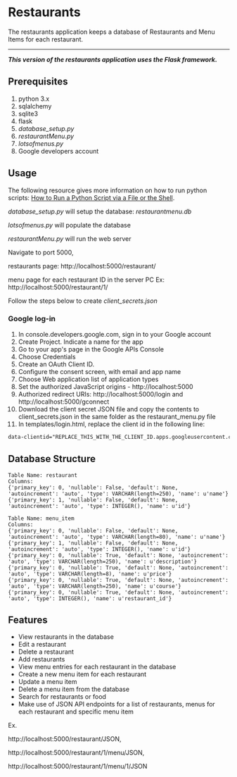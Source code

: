 # Restaurants

The restaurants application keeps a database of Restaurants and Menu Items for each restaurant.

---

_**This version of the restaurants application uses the Flask framework.**_

## Prerequisites

1. python 3.x
2. sqlalchemy
3. sqlite3
4. flask
5. _database_setup.py_
6. _restaurantMenu.py_
7. _lotsofmenus.py_ 
8. Google developers account

## Usage

The following resource gives more information on how to run python scripts: 
[How to Run a Python Script via a File or the Shell](https://www.pythoncentral.io/execute-python-script-file-shell/).

_database_setup.py_ will setup the database: _restaurantmenu.db_

_lotsofmenus.py_ will populate the database

_restaurantMenu.py_ will run the web server 

Navigate to port 5000, 

restaurants page: http://localhost:5000/restaurant/

menu page for each restaurant ID in the server PC
Ex: http://localhost:5000/restaurant/1/

Follow the steps below to create _client_secrets.json_

### Google log-in

1. In console.developers.google.com, sign in to your Google account
2. Create Project. Indicate a name for the app
3. Go to your app's page in the Google APIs Console
4. Choose Credentials
5. Create an OAuth Client ID.
6. Configure the consent screen, with email and app name
7. Choose Web application list of application types
8. Set the authorized JavaScript origins - http://localhost:5000
9. Authorized redirect URIs: http://localhost:5000/login and http://localhost:5000/gconnect
10. Download the client secret JSON file and copy the contents to client_secrets.json in the same folder as the restaurant_menu.py file
11. In templates/login.html, replace the client id in the following line:
```html
data-clientid="REPLACE_THIS_WITH_THE_CLIENT_ID.apps.googleusercontent.com"
```

## Database Structure

```
Table Name: restaurant
Columns:
{'primary_key': 0, 'nullable': False, 'default': None, 'autoincrement': 'auto', 'type': VARCHAR(length=250), 'name': u'name'}
{'primary_key': 1, 'nullable': False, 'default': None, 'autoincrement': 'auto', 'type': INTEGER(), 'name': u'id'}

Table Name: menu_item
Columns:
{'primary_key': 0, 'nullable': False, 'default': None, 'autoincrement': 'auto', 'type': VARCHAR(length=80), 'name': u'name'}
{'primary_key': 1, 'nullable': False, 'default': None, 'autoincrement': 'auto', 'type': INTEGER(), 'name': u'id'}
{'primary_key': 0, 'nullable': True, 'default': None, 'autoincrement': 'auto', 'type': VARCHAR(length=250), 'name': u'description'}
{'primary_key': 0, 'nullable': True, 'default': None, 'autoincrement': 'auto', 'type': VARCHAR(length=8), 'name': u'price'}
{'primary_key': 0, 'nullable': True, 'default': None, 'autoincrement': 'auto', 'type': VARCHAR(length=250), 'name': u'course'}
{'primary_key': 0, 'nullable': True, 'default': None, 'autoincrement': 'auto', 'type': INTEGER(), 'name': u'restaurant_id'}
```

## Features

- View restaurants in the database
- Edit a restaurant
- Delete a restaurant
- Add restaurants
- View menu entries for each restaurant in the database
- Create a new menu item for each restaurant
- Update a menu item 
- Delete a menu item from the database
- Search for restaurants or food
- Make use of JSON API endpoints for a list of restaurants, menus for each restaurant and specific menu item

Ex. 

http://localhost:5000/restaurant/JSON, 

http://localhost:5000/restaurant/1/menu/JSON, 

http://localhost:5000/restaurant/1/menu/1/JSON
